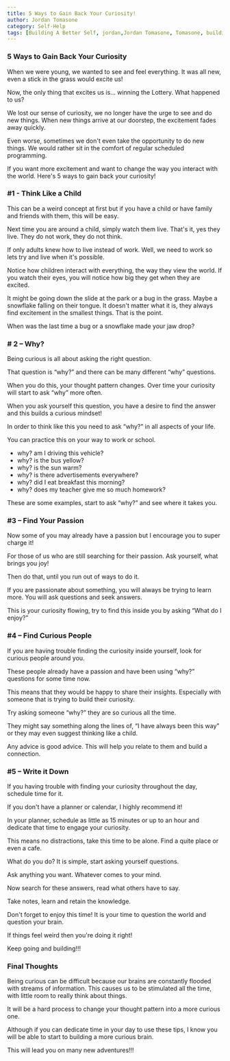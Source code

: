 ```yaml
---
title: 5 Ways to Gain Back Your Curiosity!
author: Jordan Tomasone
category: Self-Help
tags: [Building A Better Self, jordan,Jordan Tomasone, Tomasone, building a better self, building, better, self, self help, how to be more adventurous, how to be more Curious, benefits of curiousity, personal development, tips to help be more curious, life advice, tips for life, advice for happiness, life pro tips, personal development tips, self improvement tips]
---
```

### 5 Ways to Gain Back Your Curiosity

When we were young, we wanted to see and feel everything. It was all new, even a stick in the grass would excite us!

Now, the only thing that excites us is... winning the Lottery. What happened to us?

We lost our sense of curiosity, we no longer have the urge to see and do new things. When new things arrive at our doorstep, the excitement fades away quickly.

Even worse, sometimes we don't even take the opportunity to do new things. We would rather sit in the comfort of regular scheduled programming.

If you want more excitement and want to change the way you interact with the world. Here's 5 ways to gain back your curiosity!

### #1 - Think Like a Child

This can be a weird concept at first but if you have a child or have family and friends with them, this will be easy.

Next time you are around a child, simply watch them live. That's it, yes they live. They do not work, they do not think.

If only adults knew how to live instead of work. Well, we need to work so lets try and live when it's possible.

Notice how children interact with everything, the way they view the world. If you watch their eyes, you will notice how big they get when they are excited.

It might be going down the slide at the park or a bug in the grass. Maybe a snowflake falling on their tongue. It doesn't matter what it is, they always find excitement in the smallest things. That is the point.

When was the last time a bug or a snowflake made your jaw drop?

### # 2 – Why?

Being curious is all about asking the right question. 

That question is “why?” and there can be many different “why” questions. 

When you do this, your thought pattern changes. Over time your curiosity will start to ask “why” more often.

When you ask yourself this question, you have a desire to find the answer and this builds a curious mindset!

In order to think like this you need to ask “why?” in all aspects of your life.

You can practice this on your way to work or school.

* why? am I driving this vehicle?
* why? is the bus yellow?
* why? is the sun warm?
* why? is there advertisements everywhere?
* why? did I eat breakfast this morning?
* why? does my teacher give me so much homework?

These are some examples, start to ask “why?” and see where it takes you.

### #3 – Find Your Passion

Now some of you may already have a passion but I encourage you to super charge it!

For those of us who are still searching for their passion. Ask yourself, what brings you joy!

Then do that, until you run out of ways to do it.

If you are passionate about something, you will always be trying to learn more. You will ask questions and seek answers.

This is your curiosity flowing, try to find this inside you by asking “What do I enjoy?”

### #4 – Find Curious People

If you are having trouble finding the curiosity inside yourself, look for curious people around you.

These people already have a passion and have been using “why?” questions for some time now.

This means that they would be happy to share their insights. Especially with someone that is trying to build their curiosity.

Try asking someone  “why?” they are so curious all the time.

They might say something along the lines of, “I have always been this way” or they may even suggest thinking like a child.

Any advice is good advice. This will help you relate to them and build a connection.

### #5 – Write it Down

If you having trouble with finding your curiosity throughout the day, schedule time for it.

If you don't have a planner or calendar, I highly recommend it!

In your planner, schedule as little as 15 minutes or up to an hour and dedicate that time to engage your curiosity.

This means no distractions, take this time to be alone. Find a quite place or even a cafe.

What do you do? It is simple, start asking yourself questions. 

Ask anything you want. Whatever comes to your mind.

Now search for these answers, read what others have to say.

Take notes, learn and retain the knowledge.

Don't forget to enjoy this time! It is your time to question the world and question your brain.

If things feel weird then you're doing it right!

Keep going and building!!!


### Final Thoughts

Being curious can be difficult because our brains are constantly flooded with streams of information. This causes us to be stimulated all the time, with little room to really think about things.

It will be a hard process to change your thought pattern into a more curious one. 

Although if you can dedicate time in your day to use these tips, I know you will be able to start to building a more curious brain.

This will lead you on many new adventures!!!

